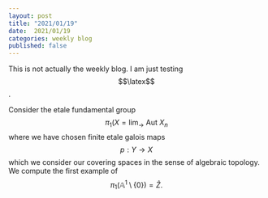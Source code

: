 ```yaml
---
layout: post
title: "2021/01/19"
date:  2021/01/19
categories: weekly blog
published: false
---
```

<script src='https://cdnjs.cloudflare.com/ajax/libs/mathjax/2.7.4/latest.js?config=TeX-MML-AM_CHTML' async></script>

This is not actually the weekly blog. I am just testing $$\latex$$.

Consider the etale fundamental group $$\pi_1(X =
\mathrm{lim}_\rightarrow~\mathrm{Aut}~X_n$$ where we have chosen finite etale
galois maps $$p:Y\rightarrow X$$ which we consider our covering spaces in the
sense of algebraic topology. We compute the first example of
$$\pi_1(\mathbb{A}^1\setminus\{0\}) = \hat{Z}.$$
